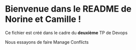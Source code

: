 # Bienvenue dans le README de Norine et Camille !

Ce fichier est créé dans le cadre du **deuxième** TP de Devops

Nous essayons de faire Manage Conflicts